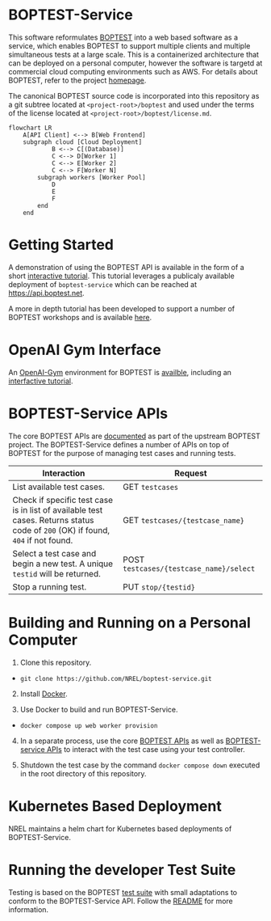 # BOPTEST-Service

This software reformulates [BOPTEST](https://github.com/ibpsa/project1-boptest) into a web based software as a service, which enables BOPTEST to support multiple clients and multiple simultaneous tests at a large scale. This is a containerized architecture that can be deployed on a personal computer, however the software is targetd at commercial cloud computing environments such as AWS. For details about BOPTEST, refer to the project [homepage](https://boptest.net).

The canonical BOPTEST source code is incorporated into this repository as a git subtree located at `<project-root>/boptest` and used under the terms of the license located at `<project-root>/boptest/license.md`. 

```mermaid
flowchart LR
    A[API Client] <--> B[Web Frontend]
    subgraph cloud [Cloud Deployment]
            B <--> C[(Database)]
            C <--> D[Worker 1]
            C <--> E[Worker 2]
            C <--> F[Worker N]
        subgraph workers [Worker Pool]
            D
            E
            F
        end
    end
```

# Getting Started

A demonstration of using the BOPTEST API is available in the form of a short [interactive tutorial](https://github.com/NREL/boptest-service/blob/documentation_readme_changes/docs/Introduction_to_BOPTEST_Service_APIs.ipynb). This tutorial leverages a publicaly available deployment of `boptest-service` which can be reached at https://api.boptest.net.

A more in depth tutorial has been developed to support a number of BOPTEST workshops and is available [here](https://github.com/NREL/boptest-service/blob/develop/boptest/docs/workshops/BS21Workshop_20210831/Introduction_to_the_BOPTEST_framework.ipynb).

# OpenAI Gym Interface

An [OpenAI-Gym](https://github.com/openai/gym) environment for BOPTEST is [availble](https://github.com/ibpsa/project1-boptest-gym), including an [interfactive tutorial](https://github.com/ibpsa/project1-boptest-gym/blob/master/docs/tutorials/CCAI%20Summer%20School%202022/Tutorial_2_Building_Control_with_RL_using_BOPTEST.ipynb).

# BOPTEST-Service APIs

The core BOPTEST APIs are [documented](https://github.com/ibpsa/project1-boptest#test-case-restful-api) as part of the upstream BOPTEST project. The BOPTEST-Service defines a number of APIs on top of BOPTEST for the purpose of managing test cases and running tests.

| Interaction                                                                                                                     | Request                                   |
|---------------------------------------------------------------------------------------------------------------------------------|-------------------------------------------
| List available test cases.                                                                                                      | GET `testcases`                           |
| Check if specific test case is in list of available test cases. Returns status code of `200` (OK) if found, `404` if not found. | GET `testcases/{testcase_name}`           |
| Select a test case and begin a new test. A unique ``testid`` will be returned.                                                  | POST ``testcases/{testcase_name}/select`` |
| Stop a running test.                                                                                                            | PUT ``stop/{testid}``                     |

# Building and Running on a Personal Computer
1) Clone this repository.

 * ``git clone https://github.com/NREL/boptest-service.git`` 
  
2) Install [Docker](https://docs.docker.com/get-docker/).

3) Use Docker to build and run BOPTEST-Service.

  * ``docker compose up web worker provision``

4) In a separate process, use the core [BOPTEST APIs](https://github.com/ibpsa/project1-boptest/tree/boptest-service#test-case-restful-api) as well as [BOPTEST-service APIs](https://github.com/NREL/boptest-service/tree/documentation_readme_changes#boptest-service-specific-apis) to interact with the test case using your test controller.  

5) Shutdown the test case by the command ``docker compose down`` executed in the root directory of this repository.

# Kubernetes Based Deployment

NREL maintains a helm chart for Kubernetes based deployments of BOPTEST-Service.

# Running the developer Test Suite

Testing is based on the BOPTEST [test suite](https://github.com/NREL/boptest-service/tree/develop/boptest/testing) with small adaptations to conform to the BOPTEST-Service API. Follow the [README](https://github.com/NREL/boptest-service/blob/develop/boptest/testing/README.md) for more information.
